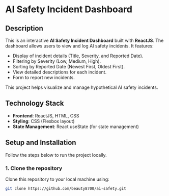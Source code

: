 # AI Safety Incident Dashboard

## Description

This is an interactive **AI Safety Incident Dashboard** built with **ReactJS**. The dashboard allows users to view and log AI safety incidents. It features:

- Display of incident details (Title, Severity, and Reported Date).
- Filtering by Severity (Low, Medium, High).
- Sorting by Reported Date (Newest First, Oldest First).
- View detailed descriptions for each incident.
- Form to report new incidents.

This project helps visualize and manage hypothetical AI safety incidents.

## Technology Stack

- **Frontend**: ReactJS, HTML, CSS
- **Styling**: CSS (Flexbox layout)
- **State Management**: React useState (for state management)

## Setup and Installation

Follow the steps below to run the project locally.

### 1. Clone the repository

Clone this repository to your local machine using:

```bash
git clone https://github.com/beauty8700/ai-safety.git


